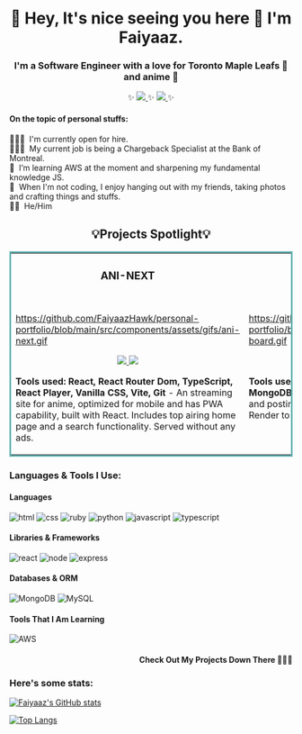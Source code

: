 <h1 align="center">👀 Hey, It's nice seeing you here 👋 I'm Faiyaaz. </h1>

<h3 align="center">I'm a Software Engineer with a love for Toronto Maple Leafs 🏒 and anime 🗻</h3>

<p align="center">
 ✨
  <a target="_blank" href="https://www.faiyaaz.ca/">
    <img src="https://img.shields.io/badge/Website-243964?style=for-the-badge&logo=react&logoColor=white">
  </a>
 ✨
  <a target="_blank" href="https://www.linkedin.com/in/faiyaaz-haque/" target="_blank">
    <img src="https://img.shields.io/badge/linkedin-%230077B5.svg?style=for-the-badge&logo=linkedin&logoColor=white"/>
  </a>
 ✨
</p>

#### On the topic of personal stuffs:

🧑🏻‍🎓&nbsp; I'm currently open for hire.
<br/>
🧑🏻‍💻&nbsp; My current job is being a Chargeback Specialist at the Bank of Montreal.
<br/>
🌱&nbsp; I’m learning AWS at the moment and sharpening my fundamental knowledge JS.
<br/>
💞️&nbsp; When I'm not coding, I enjoy hanging out with my friends, taking photos and crafting things and stuffs.
<br/>
🏳️‍🌈&nbsp; He/Him

<h2 align="center">💡Projects Spotlight💡</h2>
<table bordercolor="#66b2b2">
  <tr>
    <td width="50%" valign="top">
      <h3 align="center">ANI-NEXT</h3>
        <br>
<a target="_blank" href="https://ani-next-five.vercel.app/"></a>

https://github.com/FaiyaazHawk/personal-portfolio/blob/main/src/components/assets/gifs/ani-next.gif

  <p align="center">
  <a href="https://github.com/FaiyaazHawk/Ani-Next" target="_blank">
    <img src="https://img.shields.io/badge/Code-black?style=for-the-badge&logo=github">
  </a>  
  <a href="https://ani-next-five.vercel.app/" target="_blank">
    <img src="https://img.shields.io/badge/-website-green?style=for-the-badge&color=243964">
  </a>
      </p>
        <p><strong>Tools used: React, React Router Dom, TypeScript, React Player, Vanilla CSS, Vite, Git</strong> - An streaming site for anime, optimized for mobile and has PWA capability, built with React. Includes top airing home page and a search functionality. Served without any ads.
</p>
    </td>
<td width="50%" valign="top">
      <h3 align="center">Message-Board</h3>
        <br>
<a target="_blank" href="https://message-board-a9ln.onrender.com/"></a>

https://github.com/FaiyaazHawk/personal-portfolio/blob/main/src/components/assets/gifs/message-board.gif

  <p align="center">
  <a href="https://github.com/FaiyaazHawk/message-board" target="_blank">
    <img src="https://img.shields.io/badge/Code-black?style=for-the-badge&logo=github">
  </a>  
  <a href="https://message-board-a9ln.onrender.com/" target="_blank">
    <img src="https://img.shields.io/badge/-website-green?style=for-the-badge&color=243964">
  </a>
      </p>
        <p><strong>Tools used: Node.js, Express.js, Passport.js, Mongoose, MongoDB, Pug, Git.</strong> - A simple message board with login and posting features. Used MongoDB for database and Render to host..</p>
    </td>
  </tr>
  
  
</table>

<h3>Languages & Tools I Use:</h3>
<h4>Languages</h4>
<p>
<img src="https://img.shields.io/badge/HTML5-E34F26?style=for-the-badge&logo=html5&logoColor=white" alt="html" >
<img src="https://img.shields.io/badge/CSS3-1572B6?style=for-the-badge&logo=css3&logoColor=white" alt="css">
<img src="https://img.shields.io/badge/Ruby-CC342D?style=for-the-badge&logo=ruby&logoColor=white" alt="ruby">
<img src="https://img.shields.io/badge/Python-3776AB?style=for-the-badge&logo=python&logoColor=white" alt="python" >
<img src="https://img.shields.io/badge/JavaScript-323330?style=for-the-badge&logo=javascript&logoColor=F7DF1E" alt="javascript">
<img src="https://img.shields.io/badge/TypeScript-007ACC?style=for-the-badge&logo=typescript&logoColor=white" alt="typescript"> </p>
<h4>Libraries & Frameworks</h4>
<p>
<img src="https://img.shields.io/badge/React-20232A?style=for-the-badge&logo=react&logoColor=61DAFB" alt="react">
<img src="https://img.shields.io/badge/Node.js-339933?style=for-the-badge&logo=nodedotjs&logoColor=white" alt="node">
<img src="https://img.shields.io/badge/Express.js-000000?style=for-the-badge&logo=express&logoColor=white" alt="express">

</p>
<h4>Databases & ORM</h4>
<p>
<img src="https://img.shields.io/badge/MongoDB-%234ea94b.svg?style=for-the-badge&logo=mongodb&logoColor=white" alt="MongoDB">
<img src="https://img.shields.io/badge/MySQL-005C84?style=for-the-badge&logo=mysql&logoColor=white" alt="MySQL"></p>


#### Tools That I Am Learning
<p>
<img src="https://img.shields.io/badge/AWS-%23FF9900.svg?style=for-the-badge&logo=amazon-aws&logoColor=white" alt="AWS">





<h4 align="right">Check Out My Projects Down There 🙇🏻‍♂️</h4>

### Here's some stats:

[![Faiyaaz's GitHub stats](https://github-readme-stats.vercel.app/api?username=FaiyaazHawk&show_icons=true&theme=tokyonight)](https://github.com/anuraghazra/github-readme-stats)

[![Top Langs](https://github-readme-stats.vercel.app/api/top-langs/?username=FaiyaazHawk&show_icons=true&theme=tokyonight)](https://github.com/anuraghazra/github-readme-stats)
